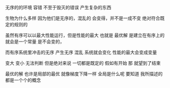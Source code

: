 无序的的环境  容错 不至于毁灭的错误     产生复杂的东西



生物为什么多样 因为他们是无序的，混乱的 会变得，并不是一成不变  绝对符合既定的规则的



虽然有序可以以最大性能运行，但是性能的最大  也就是  最优解 是建立在有序上的  就会是一个常量 是不会变的，

而有序系统里冲击的无序 产生无序  混乱   系统就会变化   性能的最大会变成变量

变大 变小 无法判断         但是绝对来说 一切都是既定的    假如有开始 那 就望到了结束 



最优的解  也许是局部的最优  就像梯度下降一样  全局是什么呢   要知道  我所描述的都是一个个的概念

